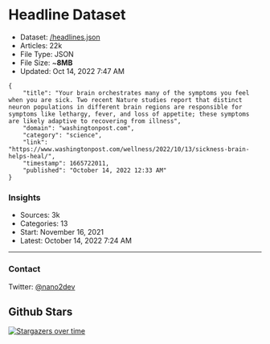 # Headline Dataset

- Dataset: [/headlines.json](https://raw.githubusercontent.com/fwd/news/master/headlines.json) 
- Articles: 22k
- File Type: JSON
- File Size: ~**8MB**
- Updated: Oct 14, 2022 7:47 AM

```
{
    "title": "Your brain orchestrates many of the symptoms you feel when you are sick. Two recent Nature studies report that distinct neuron populations in different brain regions are responsible for symptoms like lethargy, fever, and loss of appetite; these symptoms are likely adaptive to recovering from illness",
    "domain": "washingtonpost.com",
    "category": "science",
    "link": "https://www.washingtonpost.com/wellness/2022/10/13/sickness-brain-helps-heal/",
    "timestamp": 1665722011,
    "published": "October 14, 2022 12:33 AM"
}
```

### Insights

- Sources: 3k
- Categories: 13
- Start: November 16, 2021
- Latest: October 14, 2022 7:24 AM

---

### Contact 

Twitter: [@nano2dev](https://twitter.com/nano2dev)

## Github Stars

[![Stargazers over time](https://starchart.cc/fwd/news.svg)](https://starchart.cc/fwd/news)
